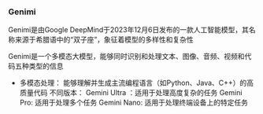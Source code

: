 ### Genimi
‌Genimi‌是由Google DeepMind于2023年12月6日发布的一款人工智能模型，其名称来源于希腊语中的“双子座”，象征着模型的多样性和复杂性‌

Genimi是一个多模态大模型，能够同时识别和处理文本、图像、音频、视频和代码五种类型的信息‌

* 多模态处理： 能够理解并生成主流编程语言（如Python、Java、C++）的高质量代码‌
不同版本：
Gemini Ultra ：适用于处理高度复杂的任务
Gemini Pro: 适用于处理多个任务
Gemini Nano: 适用于处理终端设备上的特定任务